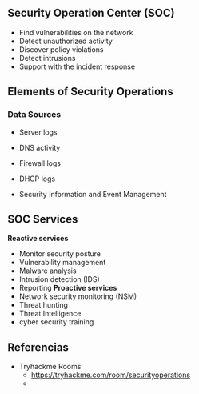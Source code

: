 ## Security Operation Center (SOC)
- Find vulnerabilities on the network
- Detect unauthorized activity
- Discover policy violations
- Detect intrusions
- Support with the incident response

## Elements of Security Operations

### Data Sources
- Server logs
- DNS activity
- Firewall logs
- DHCP logs

- Security Information and Event Management 

## SOC Services
**Reactive services**
- Monitor security posture
- Vulnerability management
- Malware analysis
- Intrusion detection (IDS)
- Reporting
**Proactive services**
- Network security monitoring (NSM)
- Threat hunting
- Threat Intelligence
-  cyber security training



## Referencias
- Tryhackme Rooms
	- https://tryhackme.com/room/securityoperations
	- 